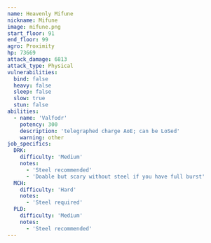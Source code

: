 ```yaml
---
name: Heavenly Mifune
nickname: Mifune
image: mifune.png
start_floor: 91
end_floor: 99
agro: Proximity
hp: 73669
attack_damage: 6813
attack_type: Physical
vulnerabilities:
  bind: false
  heavy: false
  sleep: false
  slow: true
  stun: false
abilities:
  - name: 'Valfodr'
    potency: 300
    description: 'telegraphed charge AoE; can be LoSed'
    warning: other
job_specifics:
  DRK:
    difficulty: 'Medium'
    notes:
      - 'Steel recommended'
      - 'Doable but scary without steel if you have full burst'
  MCH:
    difficulty: 'Hard'
    notes:
      - 'Steel required'
  PLD:
    difficulty: 'Medium'
    notes:
      - 'Steel recommended'
---
```

